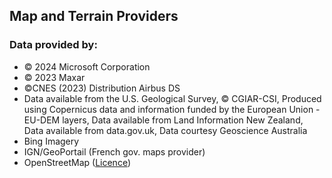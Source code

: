 ## Map and Terrain Providers

### Data provided by:
* © 2024 Microsoft Corporation
* © 2023 Maxar
* ©CNES (2023) Distribution Airbus DS
* Data available from the U.S. Geological Survey, © CGIAR-CSI, Produced using Copernicus data and information funded by the European Union - EU-DEM layers, Data available from Land Information New Zealand, Data available from data.gov.uk, Data courtesy Geoscience Australia
* Bing Imagery
* IGN/GeoPortail (French gov. maps provider)
* OpenStreetMap ([Licence](https://www.openstreetmap.org/copyright))